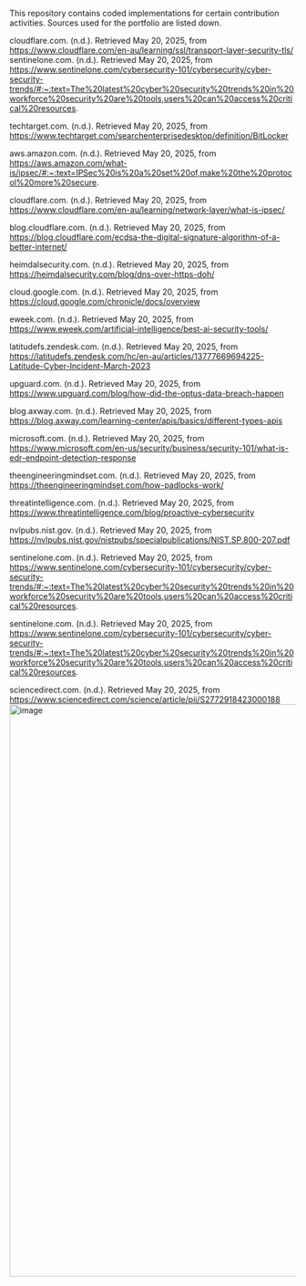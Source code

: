 This repository contains coded implementations for certain contribution activities.
Sources used for the portfolio are listed down.

cloudflare.com. (n.d.). Retrieved May 20, 2025, from https://www.cloudflare.com/en-au/learning/ssl/transport-layer-security-tls/
sentinelone.com. (n.d.). Retrieved May 20, 2025, from https://www.sentinelone.com/cybersecurity-101/cybersecurity/cyber-security-trends/#:~:text=The%20latest%20cyber%20security%20trends%20in%20workforce%20security%20are%20tools,users%20can%20access%20critical%20resources.

techtarget.com. (n.d.). Retrieved May 20, 2025, from https://www.techtarget.com/searchenterprisedesktop/definition/BitLocker

aws.amazon.com. (n.d.). Retrieved May 20, 2025, from https://aws.amazon.com/what-is/ipsec/#:~:text=IPSec%20is%20a%20set%20of,make%20the%20protocol%20more%20secure.

cloudflare.com. (n.d.). Retrieved May 20, 2025, from https://www.cloudflare.com/en-au/learning/network-layer/what-is-ipsec/

blog.cloudflare.com. (n.d.). Retrieved May 20, 2025, from https://blog.cloudflare.com/ecdsa-the-digital-signature-algorithm-of-a-better-internet/

heimdalsecurity.com. (n.d.). Retrieved May 20, 2025, from https://heimdalsecurity.com/blog/dns-over-https-doh/

cloud.google.com. (n.d.). Retrieved May 20, 2025, from https://cloud.google.com/chronicle/docs/overview

eweek.com. (n.d.). Retrieved May 20, 2025, from https://www.eweek.com/artificial-intelligence/best-ai-security-tools/

latitudefs.zendesk.com. (n.d.). Retrieved May 20, 2025, from https://latitudefs.zendesk.com/hc/en-au/articles/13777669694225-Latitude-Cyber-Incident-March-2023

upguard.com. (n.d.). Retrieved May 20, 2025, from https://www.upguard.com/blog/how-did-the-optus-data-breach-happen

blog.axway.com. (n.d.). Retrieved May 20, 2025, from https://blog.axway.com/learning-center/apis/basics/different-types-apis

microsoft.com. (n.d.). Retrieved May 20, 2025, from https://www.microsoft.com/en-us/security/business/security-101/what-is-edr-endpoint-detection-response

theengineeringmindset.com. (n.d.). Retrieved May 20, 2025, from https://theengineeringmindset.com/how-padlocks-work/

threatintelligence.com. (n.d.). Retrieved May 20, 2025, from https://www.threatintelligence.com/blog/proactive-cybersecurity

nvlpubs.nist.gov. (n.d.). Retrieved May 20, 2025, from https://nvlpubs.nist.gov/nistpubs/specialpublications/NIST.SP.800-207.pdf

sentinelone.com. (n.d.). Retrieved May 20, 2025, from https://www.sentinelone.com/cybersecurity-101/cybersecurity/cyber-security-trends/#:~:text=The%20latest%20cyber%20security%20trends%20in%20workforce%20security%20are%20tools,users%20can%20access%20critical%20resources.

sentinelone.com. (n.d.). Retrieved May 20, 2025, from https://www.sentinelone.com/cybersecurity-101/cybersecurity/cyber-security-trends/#:~:text=The%20latest%20cyber%20security%20trends%20in%20workforce%20security%20are%20tools,users%20can%20access%20critical%20resources.

sciencedirect.com. (n.d.). Retrieved May 20, 2025, from https://www.sciencedirect.com/science/article/pii/S2772918423000188<img width="1004" alt="image" src="https://github.com/user-attachments/assets/4d7a82ff-be26-470c-ae2f-1cb35c4d1101" />
